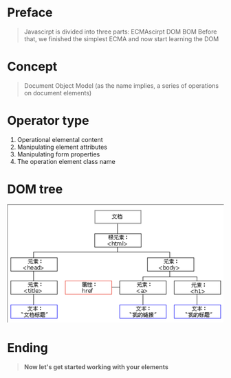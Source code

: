 # Preface
  > Javascirpt is divided into three parts: ECMAscirpt DOM BOM 
  > Before that, we finished the simplest ECMA and now start learning the DOM
  
# Concept
  > Document Object Model (as the name implies, a series of operations on document elements)
# Operator type
  1. Operational elemental content
  2. Manipulating element attributes
  3. Manipulating form properties
  4. The operation element class name
  
# DOM tree
 ![DOM](https://github.com/Sloplerol/DOM/blob/master/DOM_tree.png)
 
 
 
 
 # Ending
 > **Now let's get started working with your elements**
  

